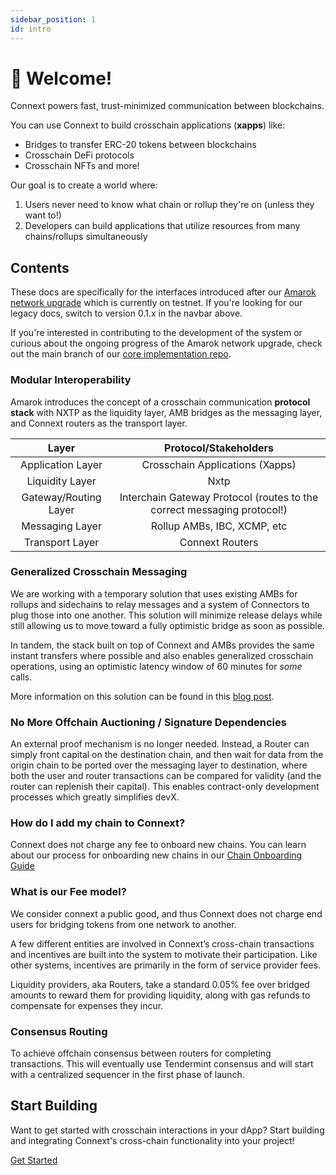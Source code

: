 ```yaml
---
sidebar_position: 1
id: intro
---
```


# 👋 Welcome!

Connext powers fast, trust-minimized communication between blockchains.

You can use Connext to build crosschain applications (**xapps**) like:
- Bridges to transfer ERC-20 tokens between blockchains
- Crosschain DeFi protocols
- Crosschain NFTs
and more!

Our goal is to create a world where:
1. Users never need to know what chain or rollup they're on (unless they want to!)
2. Developers can build applications that utilize resources from many chains/rollups simultaneously

## Contents

These docs are specifically for the interfaces introduced after our [Amarok network upgrade](https://blog.connext.network/announcing-the-amarok-network-upgrade-5046317860a4?source=collection_home---4------4-----------------------) which is currently on testnet. If you're looking for our legacy docs, switch to version 0.1.x in the navbar above.

If you're interested in contributing to the development of the system or curious about the ongoing progress of the Amarok network upgrade, check out the main branch of our [core implementation repo](https://github.com/connext/nxtp/tree/main).

### Modular Interoperability

Amarok introduces the concept of a crosschain communication **protocol stack** with NXTP as the liquidity layer, AMB bridges as the messaging layer, and Connext routers as the transport layer.

|         Layer         |                           Protocol/Stakeholders                            |
| :-------------------: | :------------------------------------------------------------------------: |
|   Application Layer   |                      Crosschain Applications (Xapps)                       |
|    Liquidity Layer    |                                    Nxtp                                    |
| Gateway/Routing Layer | Interchain Gateway Protocol (routes to the correct messaging protocol!)    |
|    Messaging Layer    |                       Rollup AMBs, IBC, XCMP, etc                          |
|    Transport Layer    |                              Connext Routers                               |

### Generalized Crosschain Messaging

We are working with a temporary solution that uses existing AMBs for rollups and sidechains to relay messages and a system of Connectors to plug those into one another. This solution will minimize release delays while still allowing us to move toward a fully optimistic bridge as soon as possible.

In tandem, the stack built on top of Connext and AMBs provides the same instant transfers where possible and also enables generalized crosschain operations, using an optimistic latency window of 60 minutes for _some_ calls.

More information on this solution can be found in this [blog post](https://blog.connext.network/amarok-amb-update-77f142c22db3).

### No More Offchain Auctioning / Signature Dependencies

An external proof mechanism is no longer needed. Instead, a Router can simply front capital on the destination chain, and then wait for data from the origin chain to be ported over the messaging layer to destination, where both the user and router transactions can be compared for validity (and the router can replenish their capital). This enables contract-only development processes which greatly simplifies devX.

### How do I add my chain to Connext?

Connext does not charge any fee to onboard new chains.
You can learn about our process for onboarding new chains in our [Chain Onboarding Guide](https://www.notion.so/connext/How-can-Connext-Bridge-add-my-Chain-fa8b43cac720467a88b5c94f81804091)

### What is our Fee model?

We consider connext a public good, and thus Connext does not charge end users for bridging tokens from one network to another.

A few different entities are involved in Connext’s cross-chain transactions and incentives are built into the system to motivate their participation. Like other systems, incentives are primarily in the form of service provider fees.

Liquidity providers, aka Routers, take a standard 0.05% fee over bridged amounts to reward them for providing liquidity, along with gas refunds to compensate for expenses they incur.

### Consensus Routing

To achieve offchain consensus between routers for completing transactions. This will eventually use Tendermint consensus and will start with a centralized sequencer in the first phase of launch.

## Start Building

Want to get started with crosschain interactions in your dApp? Start building and integrating Connext's cross-chain functionality into your project!

[Get Started](../developers/intro)
